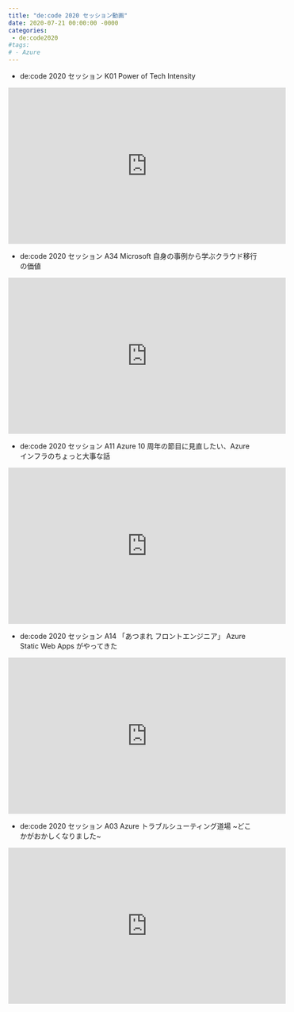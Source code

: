 ```yaml
---
title: "de:code 2020 セッション動画"
date: 2020-07-21 00:00:00 -0000
categories: 
 - de:code2020
#tags: 
# - Azure
---
```


+ de:code 2020 セッション K01 Power of Tech Intensity
<iframe width="560" height="315" src="https://www.youtube.com/embed/mjm77J8qLX0" frameborder="0" allow="accelerometer; autoplay; encrypted-media; gyroscope; picture-in-picture" allowfullscreen></iframe>

+ de:code 2020 セッション A34 Microsoft 自身の事例から学ぶクラウド移行の価値
<iframe width="560" height="315" src="https://www.youtube.com/embed/f56ciIFRWL8" frameborder="0" allow="accelerometer; autoplay; encrypted-media; gyroscope; picture-in-picture" allowfullscreen></iframe>

+ de:code 2020 セッション A11 Azure 10 周年の節目に見直したい、Azure インフラのちょっと大事な話
<iframe width="560" height="315" src="https://www.youtube.com/embed/3fjoW14o-C4" frameborder="0" allow="accelerometer; autoplay; encrypted-media; gyroscope; picture-in-picture" allowfullscreen></iframe>

+ de:code 2020 セッション A14 「あつまれ フロントエンジニア」 Azure Static Web Apps がやってきた
<iframe width="560" height="315" src="https://www.youtube.com/embed/hUL44iVIiks" frameborder="0" allow="accelerometer; autoplay; encrypted-media; gyroscope; picture-in-picture" allowfullscreen></iframe>

+ de:code 2020 セッション A03 Azure トラブルシューティング道場 ~どこかがおかしくなりました~
<iframe width="560" height="315" src="https://www.youtube.com/embed/roHwK7Vs63Y" frameborder="0" allow="accelerometer; autoplay; encrypted-media; gyroscope; picture-in-picture" allowfullscreen></iframe>

